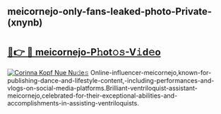## meicornejo-only-fans​-leaked-photo​-Private-(xnynb)


# <h2><a href="https://mediaupload.pro?title=meicornejo&ref=git">🔗👉 🔴 meicornejo-P𝚑ot𝚘𝚜-V𝚒d𝚎o</a></h2>

[![Corinna Kopf Nue Nu𝚍e𝚜](https://i.imgur.com/0qMVB7G.gif)](https://mediaupload.pro?title=meicornejo&ref=git)
Online-influencer-meicornejo,known-for-publishing-dance-and-lifestyle-content,-including-performances-and-vlogs-on-social-media-platforms.Brilliant-ventriloquist-assistant-meicornejo,celebrated-for-their-exceptional-abilities-and-accomplishments-in-assisting-ventriloquists.  